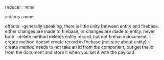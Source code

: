 reducer : none

actions : none

effects: 
-generally speaking, there is little unity between entity and firebase. either changes are made to firebase,
or changes are made to entity. never both.
-delete method deletes entity record, but not firebase document.
-create method doesnt create record in firebase (not sure about entity)
-create method needs to not take an id from the component, but get the id from the document and store it when you set it with the payload.